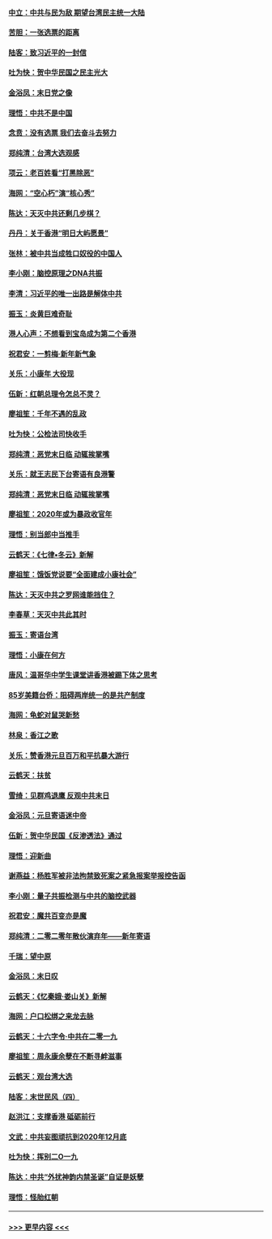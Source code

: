 #### [中立：中共与民为敌 期望台湾民主统一大陆](../pages/nsc993/n11790392.md?t=01140544) 
#### [苦胆：一张选票的距离](../pages/nsc993/n11788914.md?t=01140544) 
#### [陆客：致习近平的一封信](../pages/nsc993/n11788867.md?t=01140544) 
#### [吐为快：贺中华民国之民主光大](../pages/nsc993/n11788618.md?t=01140544) 
#### [金浴凤：末日党之像](../pages/nsc993/n11787475.md?t=01140544) 
#### [理悟：中共不是中国](../pages/nsc993/n11787463.md?t=01140544) 
#### [念贲：没有选票  我们去奋斗去努力](../pages/nsc993/n11787398.md?t=01140544) 
#### [郑纯清：台湾大选观感](../pages/nsc993/n11786210.md?t=01140544) 
#### [项云：老百姓看“打黑除恶”](../pages/nsc993/n11785398.md?t=01140544) 
#### [海网：“空心朽”演“核心秀”](../pages/nsc993/n11783874.md?t=01140544) 
#### [陈达：天灭中共还剩几步棋？](../pages/nsc993/n11783719.md?t=01140544) 
#### [丹丹：关于香港“明日大屿愿景”](../pages/nsc993/n11783273.md?t=01140544) 
#### [张林：被中共当成牲口奴役的中国人](../pages/nsc993/n11782397.md?t=01140544) 
#### [李小刚：脑控原理之DNA共振](../pages/nsc993/n11780962.md?t=01140544) 
#### [李清：习近平的唯一出路是解体中共](../pages/nsc993/n11780866.md?t=01140544) 
#### [振玉：炎黄巨难奇耻](../pages/nsc993/n11779632.md?t=01140544) 
#### [港人心声：不想看到宝岛成为第二个香港](../pages/nsc993/n11778817.md?t=01140544) 
#### [祝君安：一剪梅‧新年新气象](../pages/nsc993/n11776340.md?t=01140544) 
#### [关乐：小康年 大役现](../pages/nsc993/n11774213.md?t=01140544) 
#### [伍新：红朝总理令怎总不灵？](../pages/nsc993/n11770813.md?t=01140544) 
#### [廖祖笙：千年不遇的乱政](../pages/nsc993/n11770373.md?t=01140544) 
#### [吐为快：公检法司快收手](../pages/nsc993/n11770359.md?t=01140544) 
#### [郑纯清：恶党末日临 动辄挨掌嘴](../pages/nsc993/n11769912.md?t=01140544) 
#### [关乐：就王志民下台寄语有良港警](../pages/nsc993/n11769903.md?t=01140544) 
#### [郑纯清：恶党末日临 动辄挨掌嘴](../pages/nsc993/n11769356.md?t=01140544) 
#### [廖祖笙：2020年或为暴政收官年](../pages/nsc993/n11768216.md?t=01140544) 
#### [理悟：别当郎中当推手](../pages/nsc993/n11768243.md?t=01140544) 
#### [云鹤天：《七律▪冬云》新解](../pages/nsc993/n11768204.md?t=01140544) 
#### [廖祖笙：饿饭党说要“全面建成小康社会”](../pages/nsc993/n11767482.md?t=01140544) 
#### [陈达：天灭中共之罗网谁能挡住？](../pages/nsc993/n11767465.md?t=01140544) 
#### [李春草：天灭中共此其时](../pages/nsc993/n11767452.md?t=01140544) 
#### [振玉：寄语台湾](../pages/nsc993/n11767432.md?t=01140544) 
#### [理悟：小康在何方](../pages/nsc993/n11767394.md?t=01140544) 
#### [唐风：温哥华中学生课堂讲香港被踢下体之思考](../pages/nsc993/n11766848.md?t=01140544) 
#### [85岁美籍台侨：阻碍两岸统一的是共产制度](../pages/nsc993/n11765043.md?t=01140544) 
#### [海网：龟蛇对鼠哭新愁](../pages/nsc993/n11764895.md?t=01140544) 
#### [林泉：香江之歌](../pages/nsc993/n11764415.md?t=01140544) 
#### [关乐：赞香港元旦百万和平抗暴大游行](../pages/nsc993/n11764382.md?t=01140544) 
#### [云鹤天：扶贫](../pages/nsc993/n11764245.md?t=01140544) 
#### [雪绮：见群鸡退鹰  反观中共末日](../pages/nsc993/n11762112.md?t=01140544) 
#### [金浴凤：元旦寄语迷中帝](../pages/nsc993/n11761788.md?t=01140544) 
#### [伍新：贺中华民国《反渗透法》通过](../pages/nsc993/n11761994.md?t=01140544) 
#### [理悟：迎新曲](../pages/nsc993/n11761152.md?t=01140544) 
#### [谢燕益：杨胜军被非法拘禁致死案之紧急报案举报控告函](../pages/nsc993/n11756134.md?t=01140544) 
#### [李小刚：量子共振检测与中共的脑控武器](../pages/nsc993/n11754518.md?t=01140544) 
#### [祝君安：魔共百变亦是魔](../pages/nsc993/n11754469.md?t=01140544) 
#### [郑纯清：二零二零年散伙演弃年——新年寄语](../pages/nsc993/n11754195.md?t=01140544) 
#### [千瑞：望中原](../pages/nsc993/n11754159.md?t=01140544) 
#### [金浴凤：末日叹](../pages/nsc993/n11752359.md?t=01140544) 
#### [云鹤天：《忆秦娥‧娄山关》新解](../pages/nsc993/n11752348.md?t=01140544) 
#### [海网：户口松绑之来龙去脉](../pages/nsc993/n11752328.md?t=01140544) 
#### [云鹤天：十六字令‧中共在二零一九](../pages/nsc993/n11752305.md?t=01140544) 
#### [廖祖笙：周永康余孽在不断寻衅滋事](../pages/nsc993/n11751013.md?t=01140544) 
#### [云鹤天：观台湾大选](../pages/nsc993/n11751007.md?t=01140544) 
#### [陆客：末世民风（四）](../pages/nsc993/n11749203.md?t=01140544) 
#### [赵洪江：支撑香港 砥砺前行](../pages/nsc993/n11748482.md?t=01140544) 
#### [文武：中共妄图顽抗到2020年12月底](../pages/nsc993/n11748446.md?t=01140544) 
#### [吐为快：挥别二O一九](../pages/nsc993/n11748411.md?t=01140544) 
#### [陈达：中共“外扰神韵内禁圣诞”自证是妖孽](../pages/nsc993/n11748226.md?t=01140544) 
#### [理悟：怪胎红朝](../pages/nsc993/n11748206.md?t=01140544) 

----
#### [ >>> 更早内容 <<< ](../indexes/nsc993-earlier.md)
